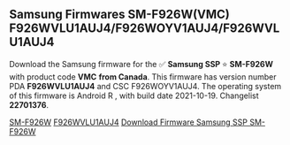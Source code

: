 <h2>Samsung Firmwares SM-F926W(VMC) F926WVLU1AUJ4/F926WOYV1AUJ4/F926WVLU1AUJ4</h2>
Download the Samsung firmware for the ✅ <strong>Samsung SSP </strong> ⭐ <strong>SM-F926W</strong> with product code <strong>VMC</strong> <strong> from Canada</strong>. This firmware has version number PDA <strong>F926WVLU1AUJ4</strong> and CSC F926WOYV1AUJ4. The operating system of this firmware is Android R , with build date 2021-10-19. Changelist <strong>22701376</strong>.


[SM-F926W](https://samfirm.shop/samsung/model/SM-F926W)
[F926WVLU1AUJ4](https://samfirm.shop/samsung/pda/F926WVLU1AUJ4)
[Download Firmware Samsung SSP SM-F926W](https://samfirm.shop/samsung/firmware/466064)
